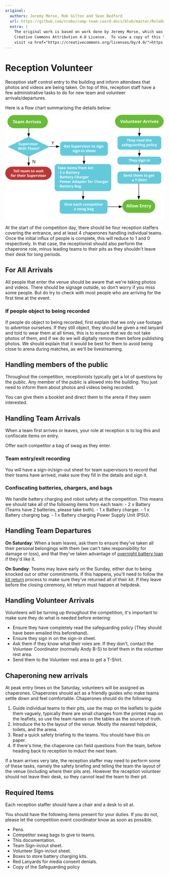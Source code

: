 ```yaml
---
original:
  authors: Jeremy Morse, Rob Gilton and Sean Bedford
  url: https://github.com/srobo/comp-team-coord-docs/blob/master/RoleDescriptions/reception.md
  extra: |
    The original work is based on work done by Jeremy Morse, which was under the
    Creative Commons Attribution 4.0 License.  To view a copy of this license,
    visit <a href="https://creativecommons.org/licenses/by/4.0/">https://creativecommons.org/licenses/by/4.0/</a>.
---
```

# Reception Volunteer

Reception staff control entry to the building and inform attendees that photos and videos are being taken. On top of this, reception staff have a few administrative tasks to do for new team and volunteer arrivals/departures.

Here is a flow chart summarising the details below:

![Reception Desk Flow](../diagrams/reception-desk-flow.svg)

At the start of the competition day, there should be four reception staffers
covering the entrance, and at least 4 chaperones handling individual teams.  Once the initial influx of people is complete, this
will reduce to 1 and 0 respectively. In that case, the receptionist should also perform the chaperone role, minus leading teams to their pits as they shouldn't leave their desk for long periods.

## For All Arrivals

All people that enter the venue should be aware that we're taking photos and videos. There should be signage outside, so don't worry if you miss some people. But do try to check with most people who are arriving for the first time at the event.

### If people object to being recorded

If people do object to being recorded, first explain that we only use footage to advertise ourselves.
If they still object, they should be given a red lanyard and told to wear them at all times, this is to ensure that we do not take photos of them, and if we do we will digitally remove them before publishing photos. We should explain that it would be best for them to avoid being close to arena during matches, as we'll be livestreaming.

## Handling members of the public

Throughout the competition, receptionists typically get a lot of questions by the public. Any member of the public is allowed into the building. You just need to inform them about photos and videos being recorded.

You can give them a booklet and direct them to the arena if they seem interested.

## Handling Team Arrivals

When a team first arrives or leaves, your role at reception is to log this and confiscate items on entry.

Offer each competitor a bag of swag as they enter.

### Team entry/exit recording

You will have a sign-in/sign-out sheet for team supervisors to record that their teams have arrived, make sure they fill in the details and sign it.

### Confiscating batteries, chargers, and bags

We handle battery charging and robot safety at the competition. This means we should take all of the following items from each team:
    - 2 x Battery (Teams have 2 batteries, please take both).
    - 1 x Battery charger.
    - 1 x Battery charging bag.
    - 1 x Battery charging Power Supply Unit (PSU).

## Handling Team Departures

**On Saturday**: When a team leaves, ask them to ensure they've taken all their personal belongings with them (we can't take responsibility for damage or loss), and that they've taken advantage of [overnight battery loan](../../team-support/overnight-battery-loan.md) if they'd like it.

**On Sunday**: Teams may leave early on the Sunday, either due to being knocked out or other commitments. If this happens, you'll need to follow the [kit return](../../team-support/kit-return.md) process to make sure they've returned all of their kit. If they leave before the closing ceremony, kit return must happen at helpdesk.

## Handling Volunteer Arrivals

Volunteers will be turning up throughout the competition, it's important to make sure they do what is needed before entering:

- Ensure they have completely read the safeguarding policy (They should have been emailed this beforehand).
- Ensure they sign in on the sign-in sheet.
- Ask them if they know what their roles are. If they don't, contact the Volunteer Coordinator (normally Andy B-S) to brief them in the volunteer rest area.
- Send them to the Volunteer rest area to get a T-Shirt.

## Chaperoning new arrivals

At peak entry times on the Saturday, volunteers will be assigned as chaperones. Chaperones should act as a friendly guides who make teams settle down and feel comfortable. Chaperones should do the following:

1. Guide individual teams to their pits, use the map on the leaflets to guide them vaguely, typically there are small changes from the printed map on the leaflets, so use the team names on the tables as the source of truth.
2. Introduce the to the layout of the venue. Mostly the nearest helpdesk, toilets, and the arena.
3. Read a quick safety briefing to the teams. You should have this on paper.
4. If there's time, the chaperone can field questions from the team, before heading back to reception to induct the next team.

If a team arrives very late, the reception staffer may need to perform some of these tasks, namely the safety briefing and telling the team the layout of the venue (including where their pits are). However the reception volunteer should not leave their desk, so they cannot lead the team to their pit.

## Required Items

Each reception staffer should have a chair and a desk to sit at.

You should have the following items present for your duties. If you do not, please let the competition event coordinator know as soon as possible.

- Pens.
- Competitor swag bags to give to teams.
- This documentation.
- Team Sign-in/out sheet.
- Volunteer Sign-in/out sheet.
- Boxes to store battery charging kits.
- Red Lanyards for media consent denials.
- Copy of the Safeguarding policy

